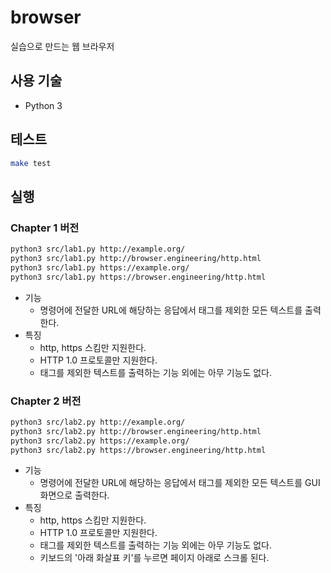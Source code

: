 # browser

실습으로 만드는 웹 브라우저

## 사용 기술

- Python 3

## 테스트

```bash
make test
```

## 실행

### Chapter 1 버전

```bash
python3 src/lab1.py http://example.org/
python3 src/lab1.py http://browser.engineering/http.html
python3 src/lab1.py https://example.org/
python3 src/lab1.py https://browser.engineering/http.html
```

- 기능
  - 명령어에 전달한 URL에 해당하는 응답에서 태그를 제외한 모든 텍스트를 출력한다.
- 특징
  - http, https 스킴만 지원한다.
  - HTTP 1.0 프로토콜만 지원한다.
  - 태그를 제외한 텍스트를 출력하는 기능 외에는 아무 기능도 없다.

### Chapter 2 버전

```bash
python3 src/lab2.py http://example.org/
python3 src/lab2.py http://browser.engineering/http.html
python3 src/lab2.py https://example.org/
python3 src/lab2.py https://browser.engineering/http.html
```

- 기능
  - 명령어에 전달한 URL에 해당하는 응답에서 태그를 제외한 모든 텍스트를 GUI 화면으로 출력한다.
- 특징
  - http, https 스킴만 지원한다.
  - HTTP 1.0 프로토콜만 지원한다.
  - 태그를 제외한 텍스트를 출력하는 기능 외에는 아무 기능도 없다.
  - 키보드의 '아래 화살표 키'를 누르면 페이지 아래로 스크롤 된다.
